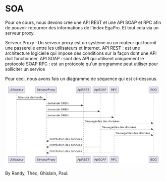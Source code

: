 # SOA

Pour ce cours, nous devons crée une API REST et une API SOAP et RPC afin de pouvoir retourner des informations de l'index EgaPro. Et tout cela via un serveur proxy.

Serveur Proxy : Un serveur proxy est un système ou un routeur qui fournit une passerelle entre les utilisateurs et Internet.
API REST : est une architecture logicielle qui impose des conditions sur la façon dont une API doit fonctionner.
API SOAP : sont des API qui utilisent uniquement le protocole SOAP
RPC : est un protocole qu'un programme peut utiliser pour solliciter un service

Pour ceci, nous avons fais un diagramme de séquence qui est ci-dessous.

![Texte alternatif](IMG/SchemaSequence.png "Schéma Séquance")

By Randy, Théo, Ghislain, Paul.
